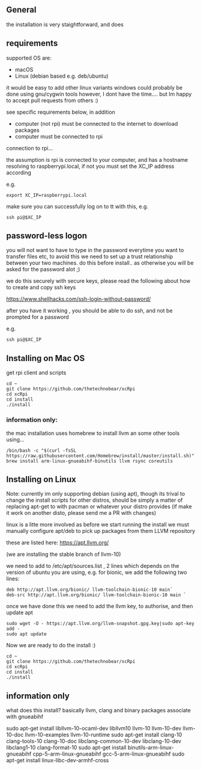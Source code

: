 ## General 

the installation is very staightforward, and does 


## requirements
supported OS are:
- macOS
- Linux (debian based e.g. deb/ubuntu)

it would be easy to add other linux variants
windows could probably be done using gnu/cygwin tools
however, I dont have the time.... but Im happy to accept pull requests from others :)


see specific requirements below, in addition

- computer (not rpi) must be connected to the internet to download packages
- computer must be connected to rpi

connection to rpi...

the assumption is rpi is connected to your computer, and has a hostname resolving to raspberrypi.local, if not
you must set the XC_IP address according 

e.g. 
```
export XC_IP=raspberrypi.local
```

make sure you can successfully log on to tt with this,
e.g.
```
ssh pi@$XC_IP
```


## password-less logon
you will not want to have to type in the password everytime you want to transfer files etc,
to avoid this we need to set up a trust relationship between your two machines.
do this before install.. as otherwise you will be asked for the password alot ;)

we do this securely with secure keys, 
please read the following about how to create and copy ssh keys

https://www.shellhacks.com/ssh-login-without-password/

after you have it working , you should be able to do ssh, and not be prompted for a password

e.g.
```
ssh pi@$XC_IP
```


## Installing on Mac OS 
get rpi client and scripts
```
cd ~
git clone https://github.com/thetechnobear/xcRpi
cd xcRpi
cd install
./install
```

### information only:
the mac installation uses homebrew to install llvm an some other tools using...
```
/bin/bash -c "$(curl -fsSL https://raw.githubusercontent.com/Homebrew/install/master/install.sh)"
brew install arm-linux-gnueabihf-binutils llvm rsync coreutils
```


## Installing on Linux

Note: currently im only supporting debian (using apt), though its trival to change the install scripts for other distros, 
should be simply a matter of replacing apt-get to with pacman or whatever your distro provides
(if make it work on another disto, please send me a PR with changes)


linux is a litte more involved as before we start running the install we must manually configure apt/deb  to pick up packages from them LLVM repository

these are listed here: https://apt.llvm.org/

(we are installing the stable branch of llvm-10)

we need to add to /etc/apt/sources.list , 2 lines 
which depends on the version of ubuntu you are using, e.g. for bionic, we add the following two lines:

```
deb http://apt.llvm.org/bionic/ llvm-toolchain-bionic-10 main`
deb-src http://apt.llvm.org/bionic/ llvm-toolchain-bionic-10 main `
```

once we have done this we need to add the llvm key, to authorise, and then update apt

```
sudo wget -O - https://apt.llvm.org/llvm-snapshot.gpg.key|sudo apt-key add -
sudo apt update
```

Now we are ready to do the install :) 

```
cd ~
git clone https://github.com/thetechnobear/xcRpi
cd xcRpi
cd install
./install
```

## information only

what does this install?
basically llvm, clang and binary packages associate with gnueabihf

sudo apt-get install libllvm-10-ocaml-dev libllvm10 llvm-10 llvm-10-dev llvm-10-doc llvm-10-examples llvm-10-runtime
sudo apt-get install clang-10 clang-tools-10 clang-10-doc libclang-common-10-dev libclang-10-dev libclang1-10 clang-format-10
sudo apt-get install binutils-arm-linux-gnueabihf cpp-5-arm-linux-gnueabihf gcc-5-arm-linux-gnueabihf
sudo apt-get install linux-libc-dev-armhf-cross


